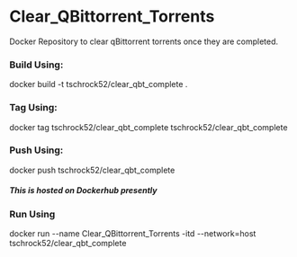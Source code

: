 # Clear_QBittorrent_Torrents
Docker Repository to clear qBittorrent torrents once they are completed.

### Build Using:
docker build -t tschrock52/clear_qbt_complete .

### Tag Using:
docker tag tschrock52/clear_qbt_complete tschrock52/clear_qbt_complete

### Push Using:
docker push tschrock52/clear_qbt_complete
##### This is hosted on Dockerhub presently

### Run Using
docker run --name Clear_QBittorrent_Torrents -itd --network=host tschrock52/clear_qbt_complete
